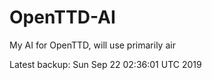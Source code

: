 # OpenTTD-AI
My AI for OpenTTD, will use primarily air

Latest backup: Sun Sep 22 02:36:01 UTC 2019
